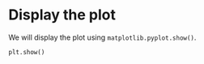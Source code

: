 # Display the plot

We will display the plot using `matplotlib.pyplot.show()`.

```python
plt.show()
```

